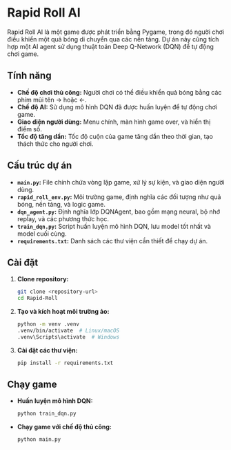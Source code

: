 # Rapid Roll AI

Rapid Roll AI là một game được phát triển bằng Pygame, trong đó người chơi điều khiển một quả bóng di chuyển qua các nền tảng. Dự án này cũng tích hợp một AI agent sử dụng thuật toán Deep Q-Network (DQN) để tự động chơi game.

## Tính năng

- **Chế độ chơi thủ công:** Người chơi có thể điều khiển quả bóng bằng các phím mũi tên -> hoặc <-.
- **Chế độ AI:** Sử dụng mô hình DQN đã được huấn luyện để tự động chơi game.
- **Giao diện người dùng:** Menu chính, màn hình game over, và hiển thị điểm số.
- **Tốc độ tăng dần:** Tốc độ cuộn của game tăng dần theo thời gian, tạo thách thức cho người chơi.

## Cấu trúc dự án

- **`main.py`:** File chính chứa vòng lặp game, xử lý sự kiện, và giao diện người dùng.
- **`rapid_roll_env.py`:** Môi trường game, định nghĩa các đối tượng như quả bóng, nền tảng, và logic game.
- **`dqn_agent.py`:** Định nghĩa lớp DQNAgent, bao gồm mạng neural, bộ nhớ replay, và các phương thức học.
- **`train_dqn.py`:** Script huấn luyện mô hình DQN, lưu model tốt nhất và model cuối cùng.
- **`requirements.txt`:** Danh sách các thư viện cần thiết để chạy dự án.

## Cài đặt

1. **Clone repository:**
   ```bash
   git clone <repository-url>
   cd Rapid-Roll
   ```

2. **Tạo và kích hoạt môi trường ảo:**
   ```bash
   python -m venv .venv
   .venv/bin/activate  # Linux/macOS
   .venv\Scripts\activate  # Windows
   ```

3. **Cài đặt các thư viện:**
   ```bash
   pip install -r requirements.txt
   ```

## Chạy game

- **Huấn luyện mô hình DQN:**
  ```bash
  python train_dqn.py
  ```

- **Chạy game với chế độ thủ công:**
  ```bash
  python main.py
  ```
